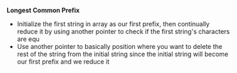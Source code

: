 
**Longest Common Prefix**
- Initialize the first string in array as our first prefix, then continually reduce it by using another pointer to check if the first string's characters are equ
- Use another pointer to basically position where you want to delete the rest of the string from the initial string since the initial string will become our first prefix and we reduce it